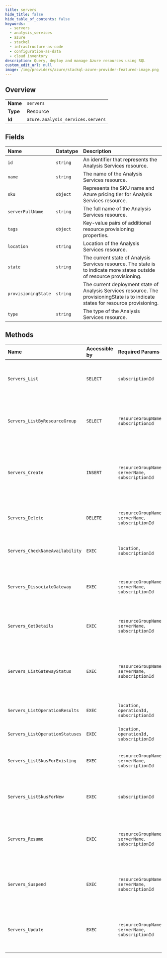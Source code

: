 ```yaml
---
title: servers
hide_title: false
hide_table_of_contents: false
keywords:
  - servers
  - analysis_services
  - azure    
  - stackql
  - infrastructure-as-code
  - configuration-as-data
  - cloud inventory
description: Query, deploy and manage Azure resources using SQL
custom_edit_url: null
image: /img/providers/azure/stackql-azure-provider-featured-image.png
---
```

  
    

## Overview
<table><tbody>
<tr><td><b>Name</b></td><td><code>servers</code></td></tr>
<tr><td><b>Type</b></td><td>Resource</td></tr>
<tr><td><b>Id</b></td><td><code>azure.analysis_services.servers</code></td></tr>
</tbody></table>

## Fields
| Name | Datatype | Description |
|:-----|:---------|:------------|
| `id` | `string` | An identifier that represents the Analysis Services resource. |
| `name` | `string` | The name of the Analysis Services resource. |
| `sku` | `object` | Represents the SKU name and Azure pricing tier for Analysis Services resource. |
| `serverFullName` | `string` | The full name of the Analysis Services resource. |
| `tags` | `object` | Key-value pairs of additional resource provisioning properties. |
| `location` | `string` | Location of the Analysis Services resource. |
| `state` | `string` | The current state of Analysis Services resource. The state is to indicate more states outside of resource provisioning. |
| `provisioningState` | `string` | The current deployment state of Analysis Services resource. The provisioningState is to indicate states for resource provisioning. |
| `type` | `string` | The type of the Analysis Services resource. |
## Methods
| Name | Accessible by | Required Params | Description |
|:-----|:--------------|:----------------|:------------|
| `Servers_List` | `SELECT` | `subscriptionId` | Lists all the Analysis Services servers for the given subscription. |
| `Servers_ListByResourceGroup` | `SELECT` | `resourceGroupName, subscriptionId` | Gets all the Analysis Services servers for the given resource group. |
| `Servers_Create` | `INSERT` | `resourceGroupName, serverName, subscriptionId` | Provisions the specified Analysis Services server based on the configuration specified in the request. |
| `Servers_Delete` | `DELETE` | `resourceGroupName, serverName, subscriptionId` | Deletes the specified Analysis Services server. |
| `Servers_CheckNameAvailability` | `EXEC` | `location, subscriptionId` | Check the name availability in the target location. |
| `Servers_DissociateGateway` | `EXEC` | `resourceGroupName, serverName, subscriptionId` | Dissociates a Unified Gateway associated with the server. |
| `Servers_GetDetails` | `EXEC` | `resourceGroupName, serverName, subscriptionId` | Gets details about the specified Analysis Services server. |
| `Servers_ListGatewayStatus` | `EXEC` | `resourceGroupName, serverName, subscriptionId` | Return the gateway status of the specified Analysis Services server instance. |
| `Servers_ListOperationResults` | `EXEC` | `location, operationId, subscriptionId` | List the result of the specified operation. |
| `Servers_ListOperationStatuses` | `EXEC` | `location, operationId, subscriptionId` | List the status of operation. |
| `Servers_ListSkusForExisting` | `EXEC` | `resourceGroupName, serverName, subscriptionId` | Lists eligible SKUs for an Analysis Services resource. |
| `Servers_ListSkusForNew` | `EXEC` | `subscriptionId` | Lists eligible SKUs for Analysis Services resource provider. |
| `Servers_Resume` | `EXEC` | `resourceGroupName, serverName, subscriptionId` | Resumes operation of the specified Analysis Services server instance. |
| `Servers_Suspend` | `EXEC` | `resourceGroupName, serverName, subscriptionId` | Suspends operation of the specified Analysis Services server instance. |
| `Servers_Update` | `EXEC` | `resourceGroupName, serverName, subscriptionId` | Updates the current state of the specified Analysis Services server. |
